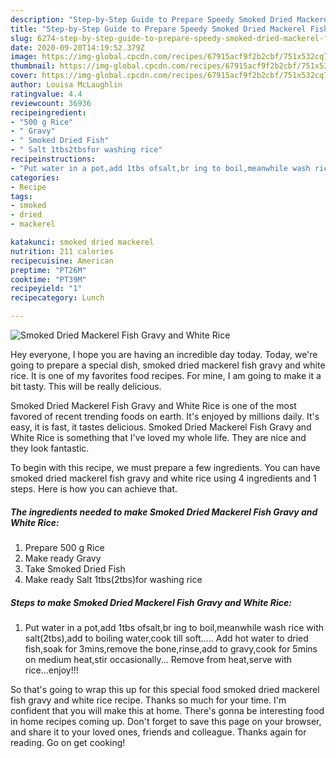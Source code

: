 ```yaml
---
description: "Step-by-Step Guide to Prepare Speedy Smoked Dried Mackerel Fish Gravy and White Rice"
title: "Step-by-Step Guide to Prepare Speedy Smoked Dried Mackerel Fish Gravy and White Rice"
slug: 6274-step-by-step-guide-to-prepare-speedy-smoked-dried-mackerel-fish-gravy-and-white-rice
date: 2020-09-20T14:19:52.379Z
image: https://img-global.cpcdn.com/recipes/67915acf9f2b2cbf/751x532cq70/smoked-dried-mackerel-fish-gravy-and-white-rice-recipe-main-photo.jpg
thumbnail: https://img-global.cpcdn.com/recipes/67915acf9f2b2cbf/751x532cq70/smoked-dried-mackerel-fish-gravy-and-white-rice-recipe-main-photo.jpg
cover: https://img-global.cpcdn.com/recipes/67915acf9f2b2cbf/751x532cq70/smoked-dried-mackerel-fish-gravy-and-white-rice-recipe-main-photo.jpg
author: Louisa McLaughlin
ratingvalue: 4.4
reviewcount: 36936
recipeingredient:
- "500 g Rice"
- " Gravy"
- " Smoked Dried Fish"
- " Salt 1tbs2tbsfor washing rice"
recipeinstructions:
- "Put water in a pot,add 1tbs ofsalt,br ing to boil,meanwhile wash rice with salt(2tbs),add to boiling water,cook till soft..... Add hot water to dried fish,soak for 3mins,remove the bone,rinse,add to gravy,cook for 5mins on medium heat,stir occasionally... Remove from heat,serve with rice...enjoy!!!"
categories:
- Recipe
tags:
- smoked
- dried
- mackerel

katakunci: smoked dried mackerel 
nutrition: 211 calories
recipecuisine: American
preptime: "PT26M"
cooktime: "PT39M"
recipeyield: "1"
recipecategory: Lunch

---
```



![Smoked Dried Mackerel Fish Gravy and White Rice](https://img-global.cpcdn.com/recipes/67915acf9f2b2cbf/751x532cq70/smoked-dried-mackerel-fish-gravy-and-white-rice-recipe-main-photo.jpg)

Hey everyone, I hope you are having an incredible day today. Today, we're going to prepare a special dish, smoked dried mackerel fish gravy and white rice. It is one of my favorites food recipes. For mine, I am going to make it a bit tasty. This will be really delicious.

Smoked Dried Mackerel Fish Gravy and White Rice is one of the most favored of recent trending foods on earth. It's enjoyed by millions daily. It's easy, it is fast, it tastes delicious. Smoked Dried Mackerel Fish Gravy and White Rice is something that I've loved my whole life. They are nice and they look fantastic.




To begin with this recipe, we must prepare a few ingredients. You can have smoked dried mackerel fish gravy and white rice using 4 ingredients and 1 steps. Here is how you can achieve that.

<!--inarticleads1-->

##### The ingredients needed to make Smoked Dried Mackerel Fish Gravy and White Rice:

1. Prepare 500 g Rice
1. Make ready  Gravy
1. Take  Smoked Dried Fish
1. Make ready  Salt 1tbs(2tbs)for washing rice




<!--inarticleads2-->

##### Steps to make Smoked Dried Mackerel Fish Gravy and White Rice:

1. Put water in a pot,add 1tbs ofsalt,br ing to boil,meanwhile wash rice with salt(2tbs),add to boiling water,cook till soft..... Add hot water to dried fish,soak for 3mins,remove the bone,rinse,add to gravy,cook for 5mins on medium heat,stir occasionally... Remove from heat,serve with rice...enjoy!!!




So that's going to wrap this up for this special food smoked dried mackerel fish gravy and white rice recipe. Thanks so much for your time. I'm confident that you will make this at home. There's gonna be interesting food in home recipes coming up. Don't forget to save this page on your browser, and share it to your loved ones, friends and colleague. Thanks again for reading. Go on get cooking!
